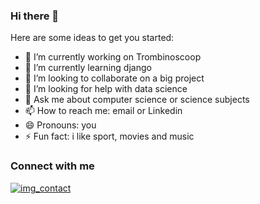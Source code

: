 ### Hi there 👋

Here are some ideas to get you started:

- 🔭 I’m currently working on Trombinoscoop
- 🌱 I’m currently learning django
- 👯 I’m looking to collaborate on a big project
- 🤔 I’m looking for help with data science
- 💬 Ask me about computer science or science subjects 
- 📫 How to reach me: email or Linkedin
- 😄 Pronouns: you
- ⚡ Fun fact: i like sport, movies and music

### Connect with me

[![img_contact](../blob/main/img/linkedin.png)](https://www.linkedin.com/in/serge-ongolo-258202270)
